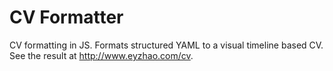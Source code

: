 # CV Formatter

CV formatting in JS. Formats structured YAML to a visual timeline based CV.
See the result at http://www.eyzhao.com/cv.
